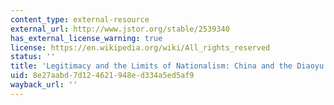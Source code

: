 ```yaml
---
content_type: external-resource
external_url: http://www.jstor.org/stable/2539340
has_external_license_warning: true
license: https://en.wikipedia.org/wiki/All_rights_reserved
status: ''
title: 'Legitimacy and the Limits of Nationalism: China and the Diaoyu Islands'
uid: 8e27aabd-7d12-4621-948e-d334a5ed5af9
wayback_url: ''
---
```

